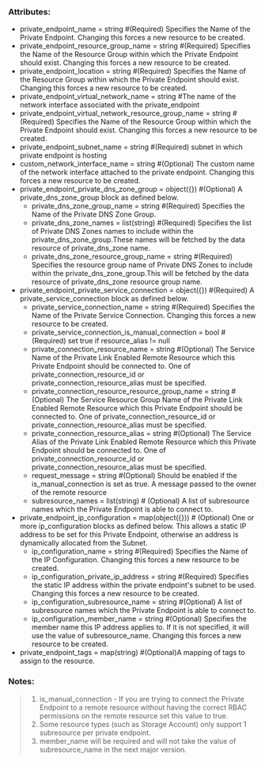 ### Attributes: ###
- private_endpoint_name                                = string #(Required) Specifies the Name of the Private Endpoint. Changing this forces a new resource to be created.
- private_endpoint_resource_group_name                 = string #(Required) Specifies the Name of the Resource Group within which the Private Endpoint should exist. Changing this forces a new resource to be created.
- private_endpoint_location                            = string #(Required) Specifies the Name of the Resource Group within which the Private Endpoint should exist. Changing this forces a new resource to be created.
- private_endpoint_virtual_network_name                = string #The name of the network interface associated with the private_endpoint
- private_endpoint_virtual_network_resource_group_name = string #(Required) Specifies the Name of the Resource Group within which the Private Endpoint should exist. Changing this forces a new resource to be created.
- private_endpoint_subnet_name  = string #(Required) subnet in which private endpoint is hosting
- custom_network_interface_name = string #(Optional) The custom name of the network interface attached to the private endpoint. Changing this forces a new resource to be created.
- private_endpoint_private_dns_zone_group = object({})    #(Optional) A private_dns_zone_group block as defined below.
   - private_dns_zone_group_name          = string       #(Required) Specifies the Name of the Private DNS Zone Group.
   - private_dns_zone_names               = list(string) #(Required) Specifies the list of Private DNS Zones names to include within the private_dns_zone_group.These names will be fetched by the data resource of private_dns_zone name.
   - private_dns_zone_resource_group_name = string       #(Required) Specifies the resource group name of Private DNS Zones to include within the private_dns_zone_group.This will be fetched by the data resource of private_dns_zone resource group name.
- private_endpoint_private_service_connection = object({})           #(Required) A private_service_connection block as defined below.
   - private_service_connection_name                 = string       #(Required) Specifies the Name of the Private Service Connection. Changing this forces a new resource to be created.
   - private_service_connection_is_manual_connection = bool         #(Required) set true if resource_alias != null
   - private_connection_resource_name                = string       #(Optional) The Service Name of the Private Link Enabled Remote Resource which this Private Endpoint should be connected to. One of private_connection_resource_id or private_connection_resource_alias must be specified.
   - private_connection_resource_resource_group_name = string       #(Optional) The Service Resource Group Name of the Private Link Enabled Remote Resource which this Private Endpoint should be connected to. One of private_connection_resource_id or private_connection_resource_alias must be specified.
   - private_connection_resource_alias               = string       #(Optional) The Service Alias of the Private Link Enabled Remote Resource which this Private Endpoint should be connected to. One of private_connection_resource_id or private_connection_resource_alias must be specified.
   - request_message                                 = string       #(Optional) Should be enabled if the is_manual_connection is set as true.  A message passed to the owner of the remote resource
   - subresource_names                               = list(string) # (Optional) A list of subresource names which the Private Endpoint is able to connect to.
- private_endpoint_ip_configuration = map(object({})) # (Optional) One or more ip_configuration blocks as defined below. This allows a static IP address to be set for this Private Endpoint, otherwise an address is dynamically allocated from the Subnet.
   - ip_configuration_name               = string   #(Required) Specifies the Name of the IP Configuration. Changing this forces a new resource to be created.
   - ip_configuration_private_ip_address = string   #(Required) Specifies the static IP address within the private endpoint's subnet to be used. Changing this forces a new resource to be created.
   - ip_configuration_subresource_name   = string   #(Optional) A list of subresource names which the Private Endpoint is able to connect to.
   - ip_configuration_member_name        = string   #(Optional) Specifies the member name this IP address applies to. If it is not specified, it will use the value of subresource_name. Changing this forces a new resource to be created.
- private_endpoint_tags = map(string) #(Optional)A mapping of tags to assign to the resource.

### Notes: ###
>1. is_manual_connection - If you are trying to connect the Private Endpoint to a remote resource without having the correct RBAC permissions on the remote resource set this value to true.
>2. Some resource types (such as Storage Account) only support 1 subresource per private endpoint.
>3. member_name will be required and will not take the value of subresource_name in the next major version. 